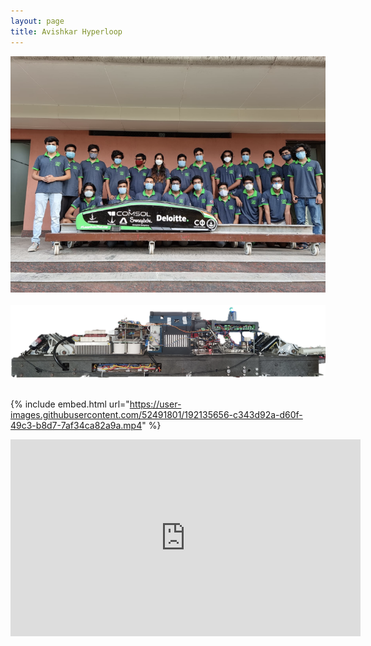 ```yaml
---
layout: page
title: Avishkar Hyperloop
---
```


![IPM1_photo](/assets/team_pic.png) <br /> <br />
![IPM2_photo](/assets/pod_pic.png) <br /> <br />
<!-- ![mapping_photo](/assets/top_map_2.png) <br /> <br /> -->

{% include embed.html url="https://user-images.githubusercontent.com/52491801/192135656-c343d92a-d60f-49c3-b8d7-7af34ca82a9a.mp4" %}

<p align = center>
<iframe width="560" height="315" src="https://www.youtube.com/embed/jOQQWTGO518" title="YouTube video player" frameborder="0" allow="accelerometer; autoplay; clipboard-write; encrypted-media; gyroscope; picture-in-picture" allowfullscreen></iframe>
</p>





